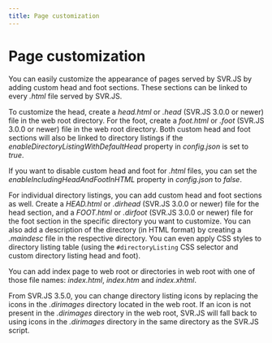 ```yaml
---
title: Page customization
---
```


# Page customization

You can easily customize the appearance of pages served by SVR.JS by adding custom head and foot sections. These sections can be linked to every _.html_ file served by SVR.JS.

To customize the head, create a _head.html_ or _.head_ (SVR.JS 3.0.0 or newer) file in the web root directory. For the foot, create a _foot.html_ or _.foot_ (SVR.JS 3.0.0 or newer) file in the web root directory. Both custom head and foot sections will also be linked to directory listings if the _enableDirectoryListingWithDefaultHead_ property in _config.json_ is set to _true_.

If you want to disable custom head and foot for _.html_ files, you can set the _enableIncludingHeadAndFootInHTML_ property in _config.json_ to _false_.

For individual directory listings, you can add custom head and foot sections as well. Create a _HEAD.html_ or _.dirhead_ (SVR.JS 3.0.0 or newer) file for the head section, and a _FOOT.html_ or _.dirfoot_ (SVR.JS 3.0.0 or newer) file for the foot section in the specific directory you want to customize. You can also add a description of the directory (in HTML format) by creating a _.maindesc_ file in the respective directory. You can even apply CSS styles to directory listing table (using the `#directoryListing` CSS selector and custom directory listing head and foot).

You can add index page to web root or directories in web root with one of those file names: _index.html_, _index.htm_ and _index.xhtml_.

From SVR.JS 3.5.0, you can change directory listing icons by replacing the icons in the _.dirimages_ directory located in the web root. If an icon is not present in the _.dirimages_ directory in the web root, SVR.JS will fall back to using icons in the _.dirimages_ directory in the same directory as the SVR.JS script.

